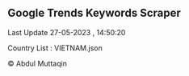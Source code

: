 

## Google Trends Keywords Scraper 
 
Last Update 27-05-2023 , 14:50:20

Country List :
VIETNAM.json



© Abdul Muttaqin 
